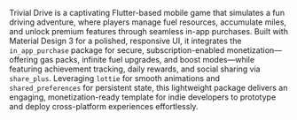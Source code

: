 Trivial Drive is a captivating Flutter-based mobile game that simulates a fun driving adventure, where players manage fuel resources, accumulate miles, and unlock premium features through seamless in-app purchases. Built with Material Design 3 for a polished, responsive UI, it integrates the `in_app_purchase` package for secure, subscription-enabled monetization—offering gas packs, infinite fuel upgrades, and boost modes—while featuring achievement tracking, daily rewards, and social sharing via `share_plus`. Leveraging `lottie` for smooth animations and `shared_preferences` for persistent state, this lightweight package delivers an engaging, monetization-ready template for indie developers to prototype and deploy cross-platform experiences effortlessly.
